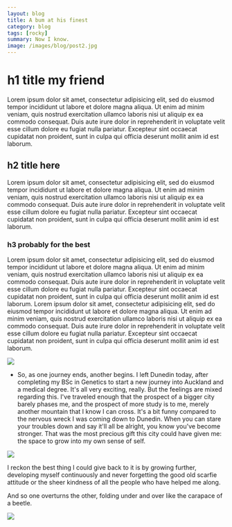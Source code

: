 ```yaml
---
layout: blog
title: A bum at his finest
category: blog
tags: [rocky]  
summary: Now I know.
image: /images/blog/post2.jpg
---
```


# h1 title my friend

Lorem ipsum dolor sit amet, consectetur adipisicing elit, sed do eiusmod tempor incididunt ut labore et dolore magna aliqua. Ut enim ad minim veniam, quis nostrud exercitation ullamco laboris nisi ut aliquip ex ea commodo consequat. Duis aute irure dolor in reprehenderit in voluptate velit esse cillum dolore eu fugiat nulla pariatur. Excepteur sint occaecat cupidatat non proident, sunt in culpa qui officia deserunt mollit anim id est laborum.

## h2 title here

Lorem ipsum dolor sit amet, consectetur adipisicing elit, sed do eiusmod tempor incididunt ut labore et dolore magna aliqua. Ut enim ad minim veniam, quis nostrud exercitation ullamco laboris nisi ut aliquip ex ea commodo consequat. Duis aute irure dolor in reprehenderit in voluptate velit esse cillum dolore eu fugiat nulla pariatur. Excepteur sint occaecat cupidatat non proident, sunt in culpa qui officia deserunt mollit anim id est laborum.

### h3 probably for the best

Lorem ipsum dolor sit amet, consectetur adipisicing elit, sed do eiusmod tempor incididunt ut labore et dolore magna aliqua. Ut enim ad minim veniam, quis nostrud exercitation ullamco laboris nisi ut aliquip ex ea commodo consequat. Duis aute irure dolor in reprehenderit in voluptate velit esse cillum dolore eu fugiat nulla pariatur. Excepteur sint occaecat cupidatat non proident, sunt in culpa qui officia deserunt mollit anim id est laborum.
Lorem ipsum dolor sit amet, consectetur adipisicing elit, sed do eiusmod tempor incididunt ut labore et dolore magna aliqua. Ut enim ad minim veniam, quis nostrud exercitation ullamco laboris nisi ut aliquip ex ea commodo consequat. Duis aute irure dolor in reprehenderit in voluptate velit esse cillum dolore eu fugiat nulla pariatur. Excepteur sint occaecat cupidatat non proident, sunt in culpa qui officia deserunt mollit anim id est laborum.

![](http://i1110.photobucket.com/albums/h444/Luccana/Blog/0-02-01-8da85622cde6e6b01c539601c7ea3c50dbcf2d507c90e7e5470d8938fbb35174_full.jpg)

- So, as one journey ends, another begins. I left Dunedin today, after completing my BSc in Genetics to start a new journey into Auckland and a medical degree. It's all very exciting, really. But the feelings are mixed regarding this. I've traveled enough that the prospect of a bigger city barely phases me, and the prospect of more study is to me, merely another mountain that I know I can cross. It's a bit funny compared to the nervous wreck I was coming down to Dunedin. When you can stare your troubles down and say it'll all be alright, you know you've become stronger. That was the most precious gift this city could have given me: the space to grow into my own sense of self.

![](http://i1110.photobucket.com/albums/h444/Luccana/Blog/0-02-07-d258bbcbb04411a2114fd99314df5717ab39bd3bd14a14d36170d08bd97bf0d6_full.jpg)

I reckon the best thing I could give back to it is by growing further, developing myself continuously and never forgetting the good old scarfie attitude or the sheer kindness of all the people who have helped me along.

And so one overturns the other, folding under and over like the carapace of a beetle.

![](http://i1110.photobucket.com/albums/h444/Luccana/Blog/0-02-01-eccf6ffedf1a601dc2d9597b9a0c0c25fa88a300875c77d4b7bd0fa37cf5dda7_full.jpg)
